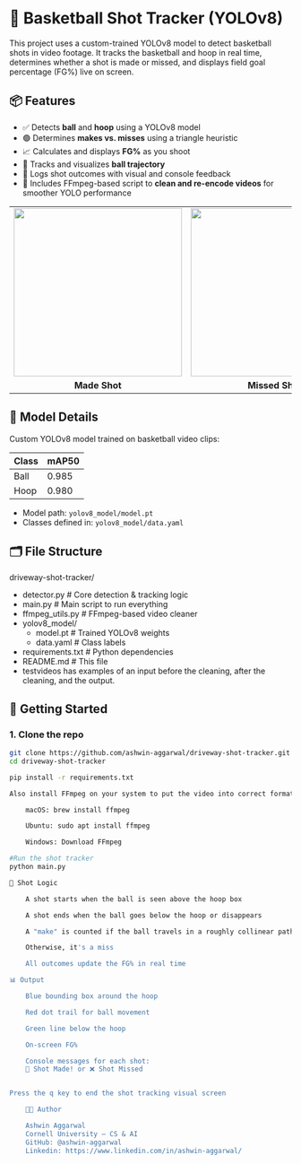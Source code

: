 # 🏀 Basketball Shot Tracker (YOLOv8)

This project uses a custom-trained YOLOv8 model to detect basketball shots in video footage. It tracks the basketball and hoop in real time, determines whether a shot is made or missed, and displays field goal percentage (FG%) live on screen.

## 📦 Features

- ✅ Detects **ball** and **hoop** using a YOLOv8 model
- 🟢 Determines **makes vs. misses** using a triangle heuristic
- 📈 Calculates and displays **FG%** as you shoot
- 🔴 Tracks and visualizes **ball trajectory**
- 🎯 Logs shot outcomes with visual and console feedback
- 🧼 Includes FFmpeg-based script to **clean and re-encode videos** for smoother YOLO performance

<table>
  <tr>
    <td><img src="testvideos/make.gif" width="300"/></td>
    <td><img src="testvideos/miss.gif" width="300"/></td>
  </tr>
  <tr>
    <td align="center"><b>Made Shot</b></td>
    <td align="center"><b>Missed Shot</b></td>
  </tr>
</table>

## 🧠 Model Details

Custom YOLOv8 model trained on basketball video clips:

| Class | mAP50 |
|-------|-------|
| Ball  | 0.985 |
| Hoop  | 0.980 |

- Model path: `yolov8_model/model.pt`
- Classes defined in: `yolov8_model/data.yaml`

## 🗂️ File Structure
driveway-shot-tracker/
- detector.py # Core detection & tracking logic
- main.py # Main script to run everything
- ffmpeg_utils.py # FFmpeg-based video cleaner
- yolov8_model/
  -  model.pt # Trained YOLOv8 weights
  - data.yaml # Class labels
- requirements.txt # Python dependencies
-  README.md # This file
- testvideos has examples of an input before the cleaning, after the cleaning, and the output.


## 🚀 Getting Started

### 1. Clone the repo

```bash
git clone https://github.com/ashwin-aggarwal/driveway-shot-tracker.git
cd driveway-shot-tracker

pip install -r requirements.txt

Also install FFmpeg on your system to put the video into correct format: #takes a while

    macOS: brew install ffmpeg

    Ubuntu: sudo apt install ffmpeg

    Windows: Download FFmpeg

#Run the shot tracker
python main.py

🎯 Shot Logic

    A shot starts when the ball is seen above the hoop box

    A shot ends when the ball goes below the hoop or disappears

    A "make" is counted if the ball travels in a roughly collinear path through the hoop

    Otherwise, it's a miss

    All outcomes update the FG% in real time

📊 Output

    Blue bounding box around the hoop

    Red dot trail for ball movement

    Green line below the hoop

    On-screen FG%

    Console messages for each shot:
    🎯 Shot Made! or ❌ Shot Missed


Press the q key to end the shot tracking visual screen

    🧑‍💻 Author

    Ashwin Aggarwal
    Cornell University — CS & AI
    GitHub: @ashwin-aggarwal
    Linkedin: https://www.linkedin.com/in/ashwin-aggarwal/
